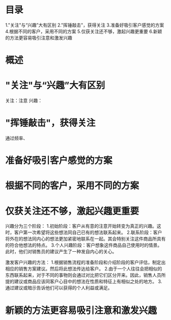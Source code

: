# 目录
1."关注"与“兴趣”大有区别
2."挥锤敲击"，获得关注
3.准备好吸引客户感觉的方案
4.根据不同的客户，采用不同的方案
5.仅获关注还不够，激起兴趣更重要
6.新颖的方法更容易吸引注意和激发兴趣

# 概述

# "关注"与“兴趣”大有区别
  关注：注意
  兴趣：
# "挥锤敲击"，获得关注
  通过频率、
# 准备好吸引客户感觉的方案
# 根据不同的客户，采用不同的方案

# 仅获关注还不够，激起兴趣更重要
  兴趣分为三个阶段：
  1.初始阶段：客户从有意的注意开始转变为真正的兴趣。这时，客户第一次希望将这些想法同自己已有的想法联系起来。
  2.联系阶段：客户将外在的想法同内心的想法更加紧密地联系在一起。其会特别关注这件商品所具有的符合他想法的特点。
  3.个人兴趣阶段：客户想象这件商品自己使用时的情景。此时，他们对销售员的建议产生了一种发自内心的关心。

  激发客户兴趣的方法：
  1.根据销售流程的准备阶段和介绍阶段的客户评估，制定出相应的销售方案建议。然后将此想法传达给客户。
  2.由于一个人往往会把相似的东西联系起来，对于不同的事物则会通过对比把它们区分开来。因此，销售人员所提的建议或商品应该同客户心目中的想法在性质和特征上有相似之处的地方。
  3.通过建议或暗示告诉他们可以获得的个人利益或满足。

# 新颖的方法更容易吸引注意和激发兴趣
